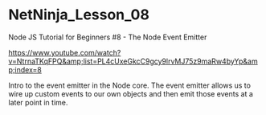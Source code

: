 # NetNinja_Lesson_08

Node JS Tutorial for Beginners #8 - The Node Event Emitter

https://www.youtube.com/watch?v=NtrnaTKqFPQ&amp;list=PL4cUxeGkcC9gcy9lrvMJ75z9maRw4byYp&amp;index=8  

Intro to the event emitter in the Node core. The event emitter allows us to wire up custom events to our own objects and then emit those events at a later point in time.
